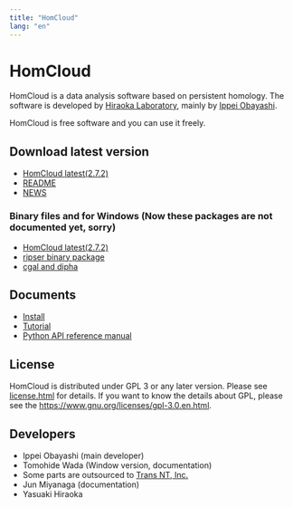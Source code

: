 ```yaml
---
title: "HomCloud"
lang: "en"
---
```


# HomCloud

HomCloud is a data analysis software based on persistent homology.
The software is developed by 
[Hiraoka Laboratory](http://www.wpi-aimr.tohoku.ac.jp/hiraoka_labo/),
mainly by [Ippei Obayashi](http://www.wpi-aimr.tohoku.ac.jp/hiraoka_labo/obayashi/).

HomCloud is free software and you can use it freely.

## <a name="download"> Download latest version

* [HomCloud latest(2.7.2)](download/homcloud-2.7.2.tar.gz)
* [README](download/README)
* [NEWS](download/NEWS)

### Binary files and for Windows (Now these packages are not documented yet, sorry)

* [HomCloud latest(2.7.2)](download/win/homcloud-2.7.2-cp37-cp37m-win_amd64.whl)
* [ripser binary package](download/win/ripser-0.4.1-cp37-cp37m-win_amd64.whl)
* [cgal and dipha](download/win/winbinaries-20191101.zip)

## Documents

* [Install](how-to-install.en.html)
* [Tutorial](basic-usage.en.html)
* [Python API reference manual](https://www.wpi-aimr.tohoku.ac.jp/hiraoka_labo/homcloud/python-api/)

## License

HomCloud is distributed under GPL 3 or any later version.
Please see [license.html](license.html) for details.
If you want to know the details about GPL, please 
see the <https://www.gnu.org/licenses/gpl-3.0.en.html>.

## Developers

* Ippei Obayashi (main developer)
* Tomohide Wada (Window version, documentation)
* Some parts are outsourced to [Trans NT, Inc.](http://www.trans-nt.com/)
* Jun Miyanaga (documentation)
* Yasuaki Hiraoka
